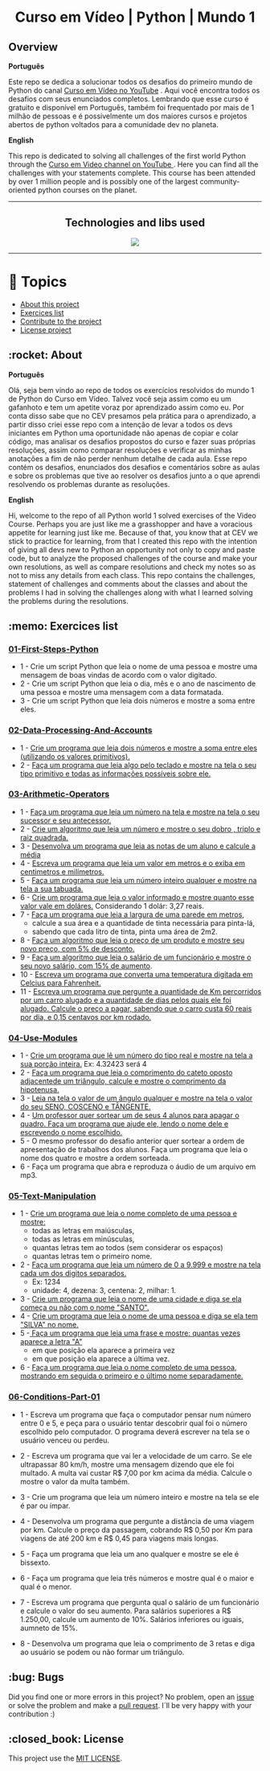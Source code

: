 <h1 align="center"> Curso em Vídeo | Python | Mundo 1</h1>

<h2> Overview </h2>

**Português**
<p>Este repo se dedica a solucionar todos os desafios do primeiro mundo de Python do canal <a href="http://youtube.com/cursoemvideo"> Curso em Vídeo no YouTube</a> . Aqui você encontra todos os desafios com seus enunciados completos. Lembrando que esse curso é gratuito e disponível em Português, também foi frequentado por mais de 1 milhão de pessoas e é possivelmente um dos maiores cursos e projetos abertos de python voltados para a comunidade dev no planeta.</p>

**English**
<p> This repo is dedicated to solving all challenges of the first world Python through the <a href="http://youtube.com/cursoemvideo"> Curso em Video channel on YouTube </a>. Here you can find all the challenges with your statements complete. This course has been attended by over 1 million people and is possibly one of the largest community-oriented python courses on the planet.</p>

---

<h2 align="center">Technologies and libs used </h2>
<p align="center">
  <a href="https://www.python.org/about/">
      <img src="https://img.shields.io/badge/Python-3.9.7-purple">
  </a>
</p>
  
---
# :pushpin: Topics

* <a href="#about"> About this project</a>
* <a href="#exercices"> Exercices list</a>
* <a href="#bugs"> Contribute to the project </a>
* <a href="#license"> License project </a>

<h2 id="about"> :rocket: About </h2>

**Português**
 <p>Olá, seja bem vindo ao repo de todos os exercícios resolvidos do mundo 1 de Python do Curso em Vídeo. Talvez você seja assim como eu um gafanhoto e tem um apetite voraz por aprendizado assim como eu. Por conta disso sabe que no CEV presamos pela prática para o aprendizado, a partir disso criei esse repo com a intenção de levar a todos os devs iniciantes em Python uma oportunidade não apenas de copiar e colar código, mas analisar os desafios propostos do curso e fazer suas próprias resoluções, assim como comparar resoluções e verificar as minhas anotações a fim de não perder nenhum detalhe de cada aula. 
Esse repo contém os desafios, enunciados dos desafios e comentários sobre as aulas e sobre os problemas que tive ao resolver os desafios junto a o que aprendi resolvendo os problemas durante as resoluções.</p>

**English**
<p> Hi, welcome to the repo of all Python world 1 solved exercises of the Video Course. Perhaps you are just like me a grasshopper and have a voracious appetite for learning just like me. Because of that, you know that at CEV we stick to practice for learning, from that I created this repo with the intention of giving all devs new to Python an opportunity not only to copy and paste code, but to analyze the proposed challenges of the course and make your own resolutions, as well as compare resolutions and check my notes so as not to miss any details from each class. This repo contains the challenges, statement of challenges and comments about the classes and about the problems I had in solving the challenges along with what I learned solving the problems during the resolutions. </p>

<h2 id="exercices"> :memo: Exercices list </h2>

### [01-First-Steps-Python](https://github.com/upALX/CEV-pythonWorld-One/tree/master/01-First-Steps-Python)

* 1 - Crie um script Python que leia o nome de uma pessoa e mostre uma mensagem de boas vindas de acordo com o valor digitado.
* 2 - Crie um script Python que leia o dia, mês e o ano de nascimento de uma pessoa e mostre uma mensagem com a data formatada.
* 3 - Crie um script Python que leia dois números e mostre a soma entre eles.

### [02-Data-Processing-And-Accounts](https://github.com/upALX/CV-Python-W01/tree/master/02-Data-Processing-And-Accounts/challenges)

* 1 - [Crie um programa que leia dois números e mostre a soma entre eles (utilizando os valores primitivos).](https://github.com/upALX/CV-Python-W01/blob/master/02-Data-Processing-And-Accounts/challenges/challenge-1-3-6.py)
* 2 - [Faça um programa que leia algo pelo teclado e mostre na tela o seu tipo primitivo e todas as informações possíveis sobre ele.](https://github.com/upALX/CV-Python-W01/blob/master/02-Data-Processing-And-Accounts/challenges/challenge-1-3-7.py)

### [03-Arithmetic-Operators](https://github.com/upALX/CV-Python-W01/tree/master/03-Arithmetic-Operators/challenges)
* 1 - [Faça um programa que leia um número na tela e mostre na tela o seu sucessor e seu antecessor.](https://github.com/upALX/CV-Python-W01/blob/master/03-Arithmetic-Operators/challenges/challenge-1-4-8.py)
* 2 - [Crie um algoritmo que leia um número e mostre o seu dobro , triplo e raiz quadrada.](https://github.com/upALX/CV-Python-W01/blob/master/03-Arithmetic-Operators/challenges/challenge-1-4-9.py)
* 3 - [Desenvolva um programa que leia as notas de um aluno e calcule a média](https://github.com/upALX/CV-Python-W01/blob/master/03-Arithmetic-Operators/challenges/challenge-1-4-10.py)
* 4 - [Escreva um programa que leia um valor em metros e o exiba em centimetros e milímetros.](https://github.com/upALX/CV-Python-W01/blob/master/03-Arithmetic-Operators/challenges/challenge-1-4-11.py)
* 5 - [Faça um programa que leia um número inteiro qualquer e mostre na tela a sua tabuada.](https://github.com/upALX/CV-Python-W01/blob/master/03-Arithmetic-Operators/challenges/challenge-1-4-12.py)
* 6 - [Crie um programa que leia o valor informado e mostre quanto esse valor vale em doláres.](https://github.com/upALX/CV-Python-W01/blob/master/03-Arithmetic-Operators/challenges/challenge-1-4-13.py) Considerando 1 dolár: 3,27 reais.
* 7 - [Faça um programa que leia a largura de uma parede em metros](https://github.com/upALX/CV-Python-W01/blob/master/03-Arithmetic-Operators/challenges/challenge-1-4-14.py),
  - calcule a sua área e a quantidade de tinta necessária para pinta-lá,
  - sabendo que cada litro de tinta, pinta uma área de 2m2.
* 8 - [Faça um algoritmo que leia o preço de um produto e mostre seu novo preço, com 5% de desconto.](https://github.com/upALX/CV-Python-W01/blob/master/03-Arithmetic-Operators/challenges/challenge-1-4-15.py)
* 9 - [Faça um algoritmo que leia o salário de um funcionário e mostre o seu novo salário, com 15% de aumento](https://github.com/upALX/CV-Python-W01/blob/master/03-Arithmetic-Operators/challenges/challenge-1-4-16.py).
* 10 - [Escreva um programa que converta uma temperatura digitada em Celcius para Fahrenheit.](https://github.com/upALX/CV-Python-W01/blob/master/03-Arithmetic-Operators/challenges/challenge-1-4-17.py)
* 11 - [Escreva um programa que pergunte a quantidade de Km percorridos por um carro alugado e a quantidade de dias pelos quais ele foi alugado. Calcule o preço a pagar, sabendo que o carro custa 60 reais por dia, e 0,15 centavos por km rodado.](https://github.com/upALX/CV-Python-W01/blob/master/03-Arithmetic-Operators/challenges/challenge-1-4-18.py)

### [04-Use-Modules](https://github.com/upALX/CV-Python-W01/tree/master/04-Use-Modules/challenges)

* 1 - [Crie um programa que lê um número do tipo real e mostre na tela a sua porção inteira.](https://github.com/upALX/CV-Python-W01/blob/master/04-Use-Modules/challenges/challenge-1-5-19.py) Ex: 4.32423 será 4
* 2 - [Faça um programa que leia o comprimento do cateto oposto adjacentede um triângulo, calcule e mostre o comprimento da hipotenusa.](https://github.com/upALX/CV-Python-W01/blob/master/04-Use-Modules/challenges/challenge-1-5-20.py)
* 3 - [Leia na tela o valor de um ângulo qualquer e mostre na tela o valor do seu SENO, COSCENO e TÂNGENTE.](https://github.com/upALX/CV-Python-W01/blob/master/04-Use-Modules/challenges/challenges-1-5-21.py)
* 4 - [Um professor quer sortear um de seus 4 alunos para apagar o quadro. Faça um programa que ajude ele, lendo o nome dele e escrevendo o nome escolhido.](https://github.com/upALX/CV-Python-W01/blob/master/04-Use-Modules/challenges/challenges-1-5-22.py)
* 5 - O mesmo professor do desafio anterior quer sortear a ordem de apresentação de trabalhos dos alunos. Faça um programa que leia o nome dos quatro e mostre a ordem sorteada.
* 6 - Faça um programa que abra e reproduza o áudio de um arquivo em mp3.

### [05-Text-Manipulation](https://github.com/upALX/CV-Python-W01/tree/master/05-Text-Manipulation/challenges)

* 1 - [Crie um programa que leia o nome completo de uma pessoa e mostre:]([https://github.com/upALX/CV-Python-W01/blob/master/04-Use-Modules/challenges/challenge-1-5-19.py](https://github.com/upALX/CV-Python-W01/blob/master/05-Text-Manipulation/challenges/chalenge-1-6-25.py))
  - todas as letras em maiúsculas,
  - todas as letras em minúsculas,
  - quantas letras tem ao todos (sem considerar os espaços)
  - quantas letras tem o primeiro nome.
* 2 - [Faça um programa que leia um número de 0 a 9.999 e mostre na tela cada um dos digitos separados.](https://github.com/upALX/CV-Python-W01/blob/master/05-Text-Manipulation/challenges/challenge-1-6-26.py)
  - Ex: 1234
  - unidade: 4, dezena: 3, centena: 2, milhar: 1.
* 3 - [Crie um programa que leia o nome de uma cidade e diga se ela começa ou não com o nome "SANTO".](https://github.com/upALX/CV-Python-W01/blob/master/05-Text-Manipulation/challenges/challenge-1-6-27.py)
* 4 - [Crie um programa que leia o nome de uma pessoa e diga se ela tem "SILVA" no nome.](https://github.com/upALX/CV-Python-W01/blob/master/05-Text-Manipulation/challenges/challenge-1-6-28.py)
* 5 -[ Faça um programa que leia uma frase e mostre: quantas vezes aparece a letra "A"](https://github.com/upALX/CV-Python-W01/blob/master/05-Text-Manipulation/challenges/challenge-1-6-29.py)
  - em que posição ela aparece a primeira vez
  - em que posição ela aparece a última vez.
* 6 - [Faça um programa que leia o nome completo de uma pessoa, mostrando em seguida o primeiro e o último nome separadamente.](https://github.com/upALX/CV-Python-W01/blob/master/05-Text-Manipulation/challenges/challenge-1-6-30.py)

### [06-Conditions-Part-01](https://github.com/upALX/CV-Python-W01/tree/master/06-Conditions-part-01/challenges)

* 1 - Escreva um programa que faça o computador pensar num número entre 0 e 5, e peça para o usuário tentar descobrir qual foi o número escolhido pelo computador. O programa deverá escrever na tela se o usuário venceu ou perdeu.

* 2 - Escreva um programa que vai ler a velocidade de um carro. Se ele ultrapassar 80 km/h, mostre uma mensagem dizendo que ele foi multado. A multa vai custar R$ 7,00 por km acima da média. Calcule o mostre o valor da multa também.

* 3 - Crie um programa que leia um número inteiro e mostre na tela se ele é par ou ímpar.

* 4 - Desenvolva um programa que pergunte a distância de uma viagem por km. Calcule o preço da passagem, cobrando R$ 0,50 por Km para viagens de até 200 km e R$ 0,45 para viagens mais longas.

* 5 - Faça um programa que leia um ano qualquer e mostre se ele é bissexto. 

* 6 - Faça um programa que leia três números e mostre qual é o maior e qual é o menor.

* 7 - Escreva um programa que pergunta qual o salário de um funcionário e calcule o valor do seu aumento. Para salários superiores a R$ 1.250,00, calcule um aumento de 10%. Salários inferiores ou iguais, aumneto de 15%.

* 8 - Desenvolva um programa que leia o comprimento de 3 retas e diga ao usuário se podem ou não formar um triângulo.

<h2 id="bugs"> :bug: Bugs </h2>

Did you find one or more errors in this project? No problem, open an [issue](https://github.com/upALX/CEV-pythonWorld-One/issues) or solve the problem and make a [pull request](https://github.com/upALX/CEV-pythonWorld-One/pulls). I´ll be very happy with your contribution :)

<h2 id="license"> :closed_book: License </h2>

This project use the [MIT LICENSE](https://opensource.org/licenses/MIT).
